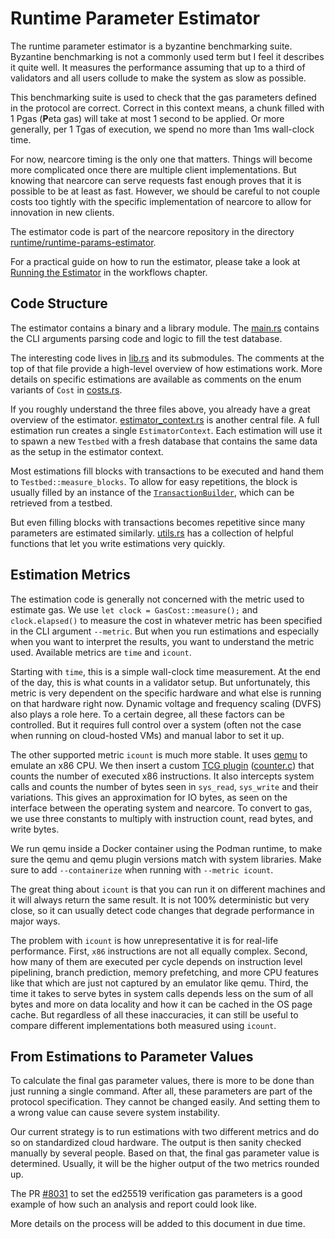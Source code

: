 # Runtime Parameter Estimator

The runtime parameter estimator is a byzantine benchmarking suite. Byzantine
benchmarking is not a commonly used term but I feel it describes it quite
well. It measures the performance assuming that up to a third of validators and
all users collude to make the system as slow as possible.

This benchmarking suite is used to check that the gas parameters defined in the
protocol are correct. Correct in this context means, a chunk filled with 1 Pgas
(**P**eta gas) will take at most 1 second to be applied. Or more generally,
per 1 Tgas of execution, we spend no more than 1ms wall-clock time.

For now, nearcore timing is the only one that matters. Things will become more
complicated once there are multiple client implementations. But knowing that
nearcore can serve requests fast enough proves that it is possible to be at
least as fast. However, we should be careful to not couple costs too tightly
with the specific implementation of nearcore to allow for innovation in new
clients.

The estimator code is part of the nearcore repository in the directory
[runtime/runtime-params-estimator](https://github.com/near/nearcore/tree/master/runtime/runtime-params-estimator).

For a practical guide on how to run the estimator, please take a look at
[Running the Estimator](../../practices/workflows/gas_estimations.md) in the
workflows chapter.

## Code Structure

The estimator contains a binary and a library module. The
[main.rs](https://github.com/near/nearcore/blob/e40863c9ba61a0de140c869583b2113358605771/runtime/runtime-params-estimator/src/main.rs)
contains the CLI arguments parsing code and logic to fill the test database.

The interesting code lives in
[lib.rs](https://github.com/near/nearcore/blob/e40863c9ba61a0de140c869583b2113358605771/runtime/runtime-params-estimator/src/lib.rs)
and its submodules. The comments at the top of that file provide a
high-level overview of how estimations work. More details on specific
estimations are available as comments on the enum variants of `Cost` in
[costs.rs](https://github.com/near/nearcore/blob/e40863c9ba61a0de140c869583b2113358605771/runtime/runtime-params-estimator/src/cost.rs#L9).

If you roughly understand the three files above, you already have a great
overview of the estimator.
[estimator_context.rs](https://github.com/near/nearcore/blob/e40863c9ba61a0de140c869583b2113358605771/runtime/runtime-params-estimator/src/estimator_context.rs)
is another central file. A full estimation run creates a single
`EstimatorContext`. Each estimation will use it to spawn a new `Testbed`
with a fresh database that contains the same data as the setup in the
estimator context.

Most estimations fill blocks with transactions to be executed and hand them to
`Testbed::measure_blocks`. To allow for easy repetitions, the block is usually
filled by an instance of the
[`TransactionBuilder`](https://github.com/near/nearcore/blob/e40863c9ba61a0de140c869583b2113358605771/runtime/runtime-params-estimator/src/transaction_builder.rs),
which can be retrieved from a testbed.

But even filling blocks with transactions becomes repetitive since many
parameters are estimated similarly.
[utils.rs](https://github.com/near/nearcore/blob/master/runtime/runtime-params-estimator/src/utils.rs)
has a collection of helpful functions that let you write estimations very
quickly.

## Estimation Metrics

The estimation code is generally not concerned with the metric used to estimate
gas. We use `let clock = GasCost::measure();` and `clock.elapsed()` to measure
the cost in whatever metric has been specified in the CLI argument `--metric`.
But when you run estimations and especially when you want to interpret the
results, you want to understand the metric used. Available metrics are `time`
and `icount`.

Starting with `time`, this is a simple wall-clock time measurement. At the end
of the day, this is what counts in a validator setup. But unfortunately, this
metric is very dependent on the specific hardware and what else is running on
that hardware right now. Dynamic voltage and frequency scaling (DVFS) also plays
a role here. To a certain degree, all these factors can be controlled. But it
requires full control over a system (often not the case when running on
cloud-hosted VMs) and manual labor to set it up.

The other supported metric `icount` is much more stable. It uses
[qemu](https://www.qemu.org/) to emulate an x86 CPU. We then insert a custom
[TCG plugin](https://www.qemu.org/docs/master/devel/tcg-plugins.html)
([counter.c](https://github.com/near/nearcore/blob/08c4a1bd4b16847eb1c2fccee36bf16f6efb71fd/runtime/runtime-params-estimator/emu-cost/counter_plugin/counter.c))
that counts the number of executed x86 instructions. It also intercepts system
calls and counts the number of bytes seen in `sys_read`, `sys_write` and their
variations. This gives an approximation for IO bytes, as seen on the interface
between the operating system and nearcore. To convert to gas, we use three
constants to multiply with instruction count, read bytes, and write bytes.

We run qemu inside a Docker container using the Podman runtime, to make sure the qemu and qemu
plugin versions match with system libraries. Make sure to add `--containerize` when running with
`--metric icount`.

The great thing about `icount` is that you can run it on different machines and
it will always return the same result. It is not 100% deterministic but very
close, so it can usually detect code changes that degrade performance in major
ways.

The problem with `icount` is how unrepresentative it is for real-life
performance. First, `x86` instructions are not all equally complex. Second, how
many of them are executed per cycle depends on instruction level pipelining,
branch prediction, memory prefetching, and more CPU features like that which are
just not captured by an emulator like qemu. Third, the time it takes to serve
bytes in system calls depends less on the sum of all bytes and more on data
locality and how it can be cached in the OS page cache. But regardless of all
these inaccuracies, it can still be useful to compare different implementations
both measured using `icount`.

## From Estimations to Parameter Values

To calculate the final gas parameter values, there is more to be done than just
running a single command. After all, these parameters are part of the protocol
specification. They cannot be changed easily. And setting them to a wrong value
can cause severe system instability.

Our current strategy is to run estimations with two different metrics and do so
on standardized cloud hardware. The output is then sanity checked manually by
several people. Based on that, the final gas parameter value is determined.
Usually, it will be the higher output of the two metrics rounded up.

The PR [#8031](https://github.com/near/nearcore/pull/8031) to set the ed25519
verification gas parameters is a good example of how such an analysis and
report could look like.

More details on the process will be added to this document
in due time.

<!-- TODO: how to add a new host function estimation -->
<!-- TODO: state of IO estimations -->
<!-- TODO: CE and Warehouse -->
<!-- TODO: ... -->
